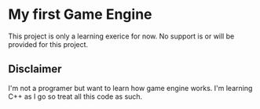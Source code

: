 # My first Game Engine
This project is only a learning exerice for now. No support is or will be provided for this project.

## Disclaimer
I'm not a programer but want to learn how game engine works. I'm learning C++ as I go so treat all this code as such.